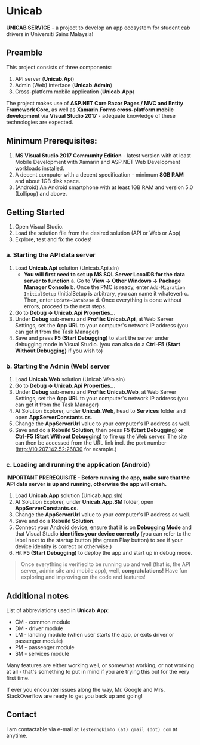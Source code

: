 # Unicab
**UNICAB SERVICE** - a project to develop an app ecosystem for student cab drivers in Universiti Sains Malaysia!

## Preamble

This project consists of three components:

1. API server (**__Unicab.Api__**)
2. Admin (Web) interface (**__Unicab.Admin__**)
3. Cross-platform mobile application (**__Unicab.App__**)

The project makes use of **ASP.NET Core Razor Pages / MVC and Entity Framework Core**, as well as **Xamarin.Forms cross-platform
mobile development** via **Visual Studio 2017** - adequate knowledge of these technologies are expected.

## Minimum Prerequisites:

1. **MS Visual Studio 2017 Community Edition** - latest version with at least Mobile Development with
Xamarin and ASP.NET Web Development workloads installed.
2. A decent computer with a decent specification - minimum **8GB RAM** and about 1GB disk space.
3. (Android) An Android smartphone with at least 1GB RAM and version 5.0 (Lollipop) and above.

## Getting Started

1. Open Visual Studio.
2. Load the solution file from the desired solution (API or Web or App)
3. Explore, test and fix the codes!

### a. Starting the API data server

1. Load **Unicab.Api** solution (Unicab.Api.sln)
   - **You will first need to set up MS SQL Server LocalDB for the data server to function**
     a. Go to **View -> Other Windows -> Package Manager Console**
     b. Once the PMC is ready, enter `Add-Migration InitialSetup` (InitialSetup is arbitrary, you can name it whatever)
     c. Then, enter `Update-Database`
     d. Once everything is done without errors, proceed to the next steps.
2. Go to **Debug -> Unicab.Api Properties...**
3. Under **Debug** sub-menu and **Profile: Unicab.Api**, at Web Server Settings, set the **App URL**
to your computer's network IP address (you can get it from the Task Manager)
4. Save and press **F5 (Start Debugging)** to start the server under debugging mode in Visual Studio.
(you can also do a **Ctrl-F5 (Start Without Debugging)** if you wish to)

### b. Starting the Admin (Web) server

1. Load **Unicab.Web** solution (Unicab.Web.sln)
2. Go to **Debug -> Unicab.Api Properties...**
3. Under **Debug** sub-menu and **Profile: Unicab.Web**, at Web Server Settings, set the **App URL**
to your computer's network IP address (you can get it from the Task Manager)
4. At Solution Explorer, under **Unicab.Web**, head to **Services** folder and open **AppServerConstants.cs**.
5. Change the **AppServerUrl** value to your computer's IP address as well.
6. Save and do a **Rebuild Solution**, then press **F5 (Start Debugging) or Ctrl-F5 (Start Without Debugging)**
to fire up the Web server. The site can then be accessed from the URL link incl. the port number
(http://10.207.142.52:26830 for example.)

### c. Loading and running the application (Android)

**IMPORTANT PREREQUISITE - Before running the app, make sure that the API data server is __up and running__,
otherwise the app will crash.**

1. Load **Unicab.App** solution (Unicab.App.sln)
2. At Solution Explorer, under **Unicab.App.SM** folder, open **AppServerConstants.cs**.
3. Change the **AppServerUrl** value to your computer's IP address as well.
4. Save and do a **Rebuild Solution**.
5. Connect your Android device, ensure that it is on **Debugging Mode** and that Visual Studio **identifies
your device correctly** (you can refer to the label next to the startup button (the green Play button) to see
if your device identity is correct or otherwise.)
6. Hit **F5 (Start Debugging)** to deploy the app and start up in debug mode.

> Once everything is verified to be running up and well (that is, the API server, admin site and mobile app),
well, **congratulations!** Have fun exploring and improving on the code and features!

## Additional notes

List of abbreviations used in **Unicab.App**:

* CM - common module
* DM - driver module
* LM - landing module (when user starts the app, or exits driver or passenger module)
* PM - passenger module
* SM - services module

Many features are either working well, or somewhat working, or not working at all - that's something to put in
mind if you are trying this out for the very first time.

If ever you encounter issues along the way,  Mr. Google and Mrs. StackOverflow are ready to get you back up and going!

## Contact

I am contactable via e-mail at `lesterngkimho (at) gmail (dot) com` at anytime.